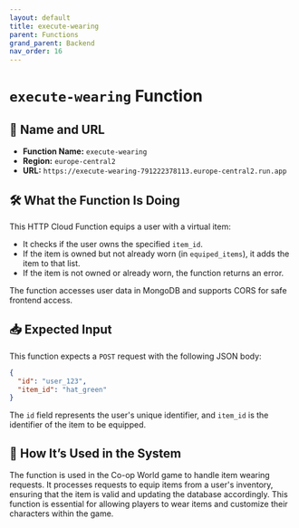```yaml
---
layout: default
title: execute-wearing
parent: Functions
grand_parent: Backend
nav_order: 16
---
```


# `execute-wearing` Function

## 🔗 Name and URL

- **Function Name:** `execute-wearing`
- **Region:** `europe-central2`
- **URL:** `https://execute-wearing-791222378113.europe-central2.run.app`

## 🛠️ What the Function Is Doing

This HTTP Cloud Function equips a user with a virtual item:

- It checks if the user owns the specified `item_id`.
- If the item is owned but not already worn (in `equiped_items`), it adds the item to that list.
- If the item is not owned or already worn, the function returns an error.

The function accesses user data in MongoDB and supports CORS for safe frontend access.

## 📥 Expected Input

This function expects a `POST` request with the following JSON body:

```json
{
  "id": "user_123",
  "item_id": "hat_green"
}
```

The `id` field represents the user's unique identifier, and `item_id` is the identifier of the item to be equipped.

## 🔄 How It’s Used in the System

The function is used in the Co-op World game to handle item wearing requests. It processes requests to equip items from a user's inventory, ensuring that the item is valid and updating the database accordingly. This function is essential for allowing players to wear items and customize their characters within the game.
